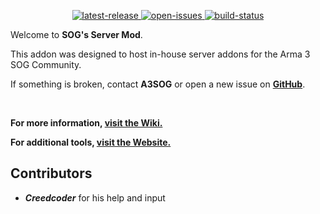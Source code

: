 <p align="center">
	<!-- <img src="https://raw.githubusercontent.com/jschmidt92/sog-launcher/master/images/logo.png"> -->
	<a href="https://github.com/A3SOG/server/releases/latest">
		<img src="https://img.shields.io/github/v/release/A3SOG/server?label=latest%20release" alt="latest-release">
	</a>
		<a href="https://github.com/A3SOG/server/issues">
		<img src="https://img.shields.io/github/issues/A3SOG/server" alt="open-issues">
	</a>
	<a href="https://github.com/A3SOG/server/actions/workflows/build.yml">
		<img src="https://img.shields.io/github/actions/workflow/status/A3SOG/server/build.yml?branch=master" alt="build-status">
	</a>
</p>

Welcome to **SOG's Server Mod**.

This addon was designed to host in-house server addons for the Arma 3 SOG Community.

If something is broken, contact **A3SOG** or open a new issue on **[GitHub](https://github.com/A3SOG/server/issues)**.

</br>

**For more information, [visit the Wiki.](https://a3sog.org/knowledgebase)**

**For additional tools, [visit the Website.](https://a3sog.org)**

## Contributors
* **_Creedcoder_** for his help and input
